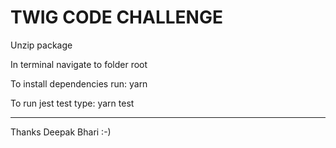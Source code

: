 # TWIG CODE CHALLENGE

Unzip package

In terminal navigate to folder root

To install dependencies run: yarn

To run jest test type: yarn test

---

Thanks
Deepak Bhari :-)
